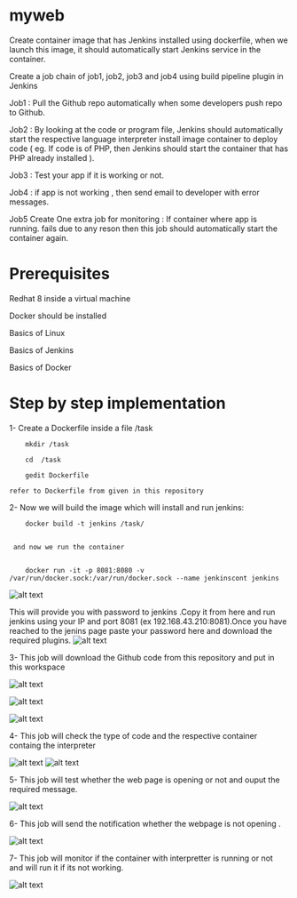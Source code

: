 # myweb


 Create container image that has Jenkins installed using dockerfile, when we launch this image, it should automatically start Jenkins service in the container.

 Create a job chain of job1, job2, job3 and job4 using build pipeline plugin in Jenkins

 Job1 : Pull the Github repo automatically when some developers push repo to Github.

 Job2 : By looking at the code or program file, Jenkins should automatically start the respective language interpreter install image container to deploy code ( eg. If code is of PHP, then Jenkins should start the container that has PHP already installed ).

 Job3 : Test your app if it is working or not.

 Job4 : if app is not working , then send email to developer with error messages.

 Job5 Create One extra job for monitoring : If container where app is running. fails due to any reson then this job should automatically start the container again.
 
 
 
# Prerequisites

Redhat 8 inside a virtual machine


Docker should be installed


Basics of Linux


Basics of Jenkins


Basics of Docker


# Step by step implementation

1- Create a Dockerfile inside a file /task

        
        mkdir /task
        
        cd  /task
        
        gedit Dockerfile
        
    refer to Dockerfile from given in this repository
    

2-   Now we will build the image which will install and run jenkins:
        
        docker build -t jenkins /task/


     and now we run the container
        
        
        docker run -it -p 8081:8080 -v /var/run/docker.sock:/var/run/docker.sock --name jenkinscont jenkins
        
   ![alt text](https://github.com/Avanish474/myweb/blob/master/IMG_20200618_225030%5B1%5D.jpg)    
        
        
        
   This will provide you with password to jenkins .Copy it from here and run jenkins using your IP and port 8081 (ex 192.168.43.210:8081).Once you have reached to the jenins page paste your password here and download the required plugins.
   ![alt text](https://github.com/Avanish474/myweb/blob/master/dockerjenkins.png) 
   
   
 3- This job will download the Github code from this repository and put in this workspace
 
 
   ![alt text](https://github.com/Avanish474/myweb/blob/master/job1-1.png)
 
     
   ![alt text](https://github.com/Avanish474/myweb/blob/master/job1-2.png)
   
   ![alt text](https://github.com/Avanish474/myweb/blob/master/job1-3.png)
   
 
 4- This job will check the type of code and the respective container containg the interpreter
 
   ![alt text](https://github.com/Avanish474/myweb/blob/master/job2-1.png)
   ![alt text](https://github.com/Avanish474/myweb/blob/master/job2-3.png)
   
 5- This job will test whether the web page is opening or not and ouput the required message.
 
   ![alt text](https://github.com/Avanish474/myweb/blob/master/job3.png)
   
 6- This job will send the notification whether the webpage is not opening .
 
   ![alt text](https://github.com/Avanish474/myweb/blob/master/job4.png)
   
 7- This job will monitor if the container with interpretter is running or not and will run it if its not working.   
   
   ![alt text](https://github.com/Avanish474/myweb/blob/master/job5.png)
   
  
